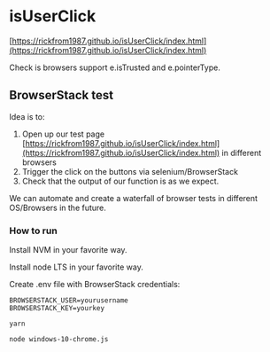 # isUserClick

[https://rickfrom1987.github.io/isUserClick/index.html](https://rickfrom1987.github.io/isUserClick/index.html)

Check is browsers support e.isTrusted and e.pointerType.

## BrowserStack test

Idea is to:

1. Open up our test page [https://rickfrom1987.github.io/isUserClick/index.html](https://rickfrom1987.github.io/isUserClick/index.html) in different browsers
2. Trigger the click on the buttons via selenium/BrowserStack
3. Check that the output of our function is as we expect.

We can automate and create a waterfall of browser tests in different OS/Browsers in the future.

### How to run

Install NVM in your favorite way.

Install node LTS in your favorite way.

Create .env file with BrowserStack credentials:
```
BROWSERSTACK_USER=yourusername
BROWSERSTACK_KEY=yourkey
```

```yarn```

```node windows-10-chrome.js```
